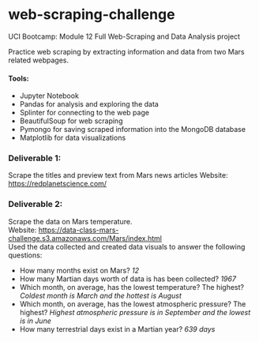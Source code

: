 # web-scraping-challenge
UCI Bootcamp: Module 12 Full Web-Scraping and Data Analysis project

Practice web scraping by extracting information and data from two Mars related webpages.

#### Tools:
- Jupyter Notebook
- Pandas for analysis and exploring the data
- Splinter for connecting to the web page
- BeautifulSoup for web scraping
- Pymongo for saving scraped information into the MongoDB database
- Matplotlib for data visualizations

### Deliverable 1:
Scrape the titles and preview text from Mars news articles
Website: https://redplanetscience.com/

### Deliverable 2:
Scrape the data on Mars temperature.<br>
Website: https://data-class-mars-challenge.s3.amazonaws.com/Mars/index.html<br>
Used the data collected and created data visuals to answer the following questions:
- How many months exist on Mars? <em>12</em>
- How many Martian days worth of data is has been collected? <em>1967</em>
- Which month, on average, has the lowest temperature? The highest? <em>Coldest month is March and the hottest is August</em>
- Which month, on average, has the lowest atmospheric pressure? The highest? <em>Highest atmospheric pressure is in September and the lowest is in June</em>
- How many terrestrial days exist in a Martian year? <em>639 days</em>
